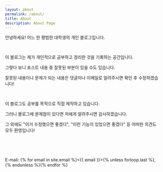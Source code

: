 ```yaml
---
layout: about
permalink: /about/
title: About
description: About Page
---
```


안녕하세요! 어느 한 평범한 대학생의 개인 블로그입니다.

<br/>

이 블로그는 제가 개인적으로 공부하고 정리한 것을 기록하는 공간입니다.

그렇다 보니 포스트 내용 중 잘못된 부분이 있을 수도 있습니다.

잘못된 내용이나 문제가 되는 내용은 댓글이나 이메일로 알려주시면 확인 후 수정하겠습니다!

<br/>

이 블로그도 공부를 목적으로 직접 제작하고 있습니다.

그러니 블로그에 문제점이 있다면 저에게 알려주시면 감사하겠습니다.

그 외에도 "이거 수정했으면 좋겠다", "이런 기능이 있었으면 좋겠다" 등 어떠한 의견도 모두 환영입니다!

<br/><br/><br/>

E-mali: {% for email in site.email %}<{{ email }}>{% unless forloop.last %}, {% endunless %}{% endfor %}
